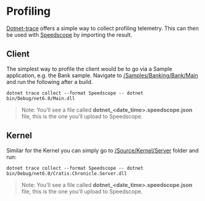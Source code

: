 # Profiling

[Dotnet-trace](https://docs.microsoft.com/en-us/dotnet/core/diagnostics/dotnet-trace) offers a simple way to collect profiling
telemetry. This can then be used with [Speedscope](https://www.speedscope.app) by importing the result.

## Client

The simplest way to profile the client would be to go via a Sample application, e.g. the Bank sample.
Navigate to [/Samples/Banking/Bank/Main](../../Samples/Banking/Bank/Main) and run the following after a build.

```shell
dotnet trace collect --format Speedscope -- dotnet bin/Debug/net6.0/Main.dll
```

> Note: You'll see a file called **dotnet_<date_time>.speedscope.json** file, this is the one you'll upload to Speedscope.

## Kernel

Similar for the Kernel you can simply go to [/Source/Kernel/Server](../../Source/Kernel/Server) folder and run:

```shell
dotnet trace collect --format Speedscope -- dotnet bin/Debug/net6.0/Cratis.Chronicle.Server.dll
```

> Note: You'll see a file called **dotnet_<date_time>.speedscope.json** file, this is the one you'll upload to Speedscope.
